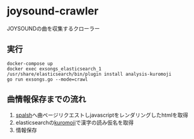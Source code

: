 # joysound-crawler

JOYSOUNDの曲を収集するクローラー

## 実行

```
docker-compose up
docker exec exsongs_elasticsearch_1 /usr/share/elasticsearch/bin/plugin install analysis-kuromoji
go run exsongs.go --mode=crawl
```

## 曲情報保存までの流れ

1. [spalsh](https://github.com/scrapinghub/splash)へ曲ページリクエストしjavascriptをレンダリングしたhtmlを取得
2. elasticsearchの[kuromoji](https://www.atilika.com/ja/kuromoji/)で漢字の読み仮名を取得
3. 情報保存
